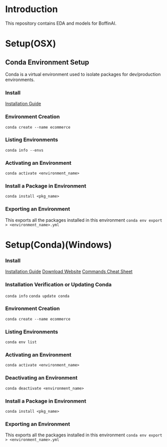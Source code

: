 # Introduction

This repository contains EDA and models for BoffinAI.


# Setup(OSX)

## Conda Environment Setup
Conda is a virtual environment used to isolate packages for dev/production
environments. 

### Install
[Installation Guide](https://docs.conda.io/projects/conda/en/latest/user-guide/install/index.html)

### Environment Creation
`conda create --name ecommerce`

### Listing Environments
`conda info --envs`

### Activating an Environment
`conda activate <environment_name>`

### Install a Package in Environment
`conda install <pkg_name>`

### Exporting an Environment
This exports all the packages installed in this environment
`conda env export > <environment_name>.yml`

# Setup(Conda)(Windows)
### Install
[Installation Guide](https://docs.conda.io/projects/conda/en/latest/user-guide/install/index.html)
[Download Website](https://www.anaconda.com/products/individual)
[Commands Cheat Sheet](https://docs.conda.io/projects/conda/en/4.6.0/_downloads/52a95608c49671267e40c689e0bc00ca/conda-cheatsheet.pdf)

### Installation Verification or Updating Conda
`conda info`
`conda update conda`

### Environment Creation
`conda create --name ecommerce`

### Listing Environments
`conda env list`

### Activating an Environment
`conda activate <environment_name>`

### Deactivating an Environment
`conda deactivate <environment_name>`

### Install a Package in Environment
`conda install <pkg_name>`

### Exporting an Environment
This exports all the packages installed in this environment
`conda env export > <environment_name>.yml`
